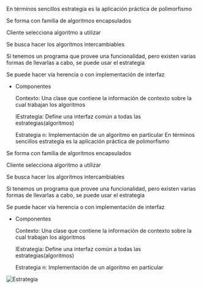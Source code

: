 En términos sencillos estrategia es la aplicación práctica de polimorfismo

Se forma con familia de algoritmos encapsulados

Cliente selecciona algoritmo a utilizar

Se busca hacer los algoritmos intercambiables

Si tenemos un programa que provee una funcionalidad, pero existen varias formas de llevarlas a cabo, se puede usar el estrategia

Se puede hacer vía herencia o con implementación de interfaz

- Componentes
    
    Contexto: Una clase que contiene la información de contexto sobre la cual trabajan los algoritmos
    
    IEstrategia: Define una interfaz común a todas las estrategias(algoritmos)
    
    Estrategia n: Implementación de un algoritmo en particular
En términos sencillos estrategia es la aplicación práctica de polimorfismo

Se forma con familia de algoritmos encapsulados

Cliente selecciona algoritmo a utilizar

Se busca hacer los algoritmos intercambiables

Si tenemos un programa que provee una funcionalidad, pero existen varias formas de llevarlas a cabo, se puede usar el estrategia

Se puede hacer vía herencia o con implementación de interfaz

- Componentes
    
    Contexto: Una clase que contiene la información de contexto sobre la cual trabajan los algoritmos
    
    IEstrategia: Define una interfaz común a todas las estrategias(algoritmos)
    
    Estrategia n: Implementación de un algoritmo en particular
    
![Estrategia](https://www.notion.so/edwin-roman/Patr-n-Estrategia-737d4cf3b25546cdb645530682c3f5c3?pvs=4#6163fc61717d4abfb5d0db89ca66594f)

